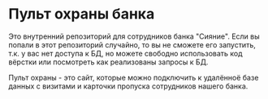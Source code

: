 # Пульт охраны банка
Это внутренний репозиторий для сотрудников банка "Сияние". Если вы попали в 
этот репозиторий случайно, то вы не сможете его запустить, т.к. у вас нет 
доступа к БД, но можете свободно использовать код вёрстки или посмотреть
как реализованы запросы к БД.

Пульт охраны - это сайт, которые можно подключить к удалённоё базе данных с
визитами и карточки пропуска сотрудников нашего банка.
